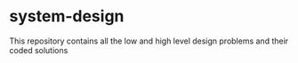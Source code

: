 # system-design
This repository contains all the low and high level design problems and their coded solutions
